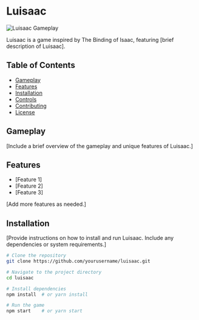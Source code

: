 # Luisaac

![Luisaac Gameplay](luisaac.gif)

Luisaac is a game inspired by The Binding of Isaac, featuring [brief description of Luisaac].

## Table of Contents
- [Gameplay](#gameplay)
- [Features](#features)
- [Installation](#installation)
- [Controls](#controls)
- [Contributing](#contributing)
- [License](#license)

## Gameplay

[Include a brief overview of the gameplay and unique features of Luisaac.]

## Features

- [Feature 1]
- [Feature 2]
- [Feature 3]

[Add more features as needed.]

## Installation

[Provide instructions on how to install and run Luisaac. Include any dependencies or system requirements.]

```bash
# Clone the repository
git clone https://github.com/yourusername/luisaac.git

# Navigate to the project directory
cd luisaac

# Install dependencies
npm install  # or yarn install

# Run the game
npm start    # or yarn start

